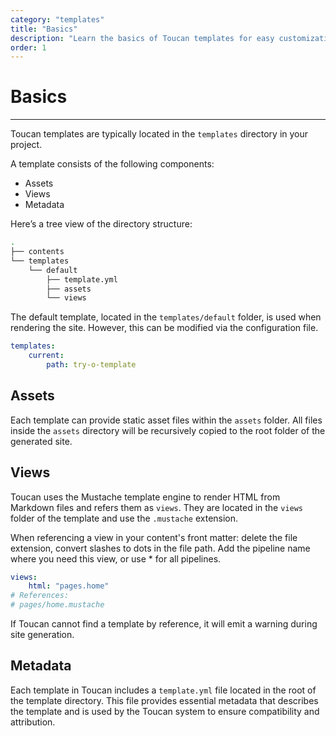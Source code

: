 ```yaml
---
category: "templates"
title: "Basics"
description: "Learn the basics of Toucan templates for easy customization and design"
order: 1
---
```


# Basics
---

Toucan templates are typically located in the `templates` directory in your project.

A template consists of the following components:
- Assets
- Views
- Metadata

Here’s a tree view of the directory structure:

```sh
.
├── contents
└── templates
    └── default
        ├── template.yml
        ├── assets
        └── views
```

The default template, located in the `templates/default` folder, is used when rendering the site. However, this can be modified via the configuration file.

```yml
templates:
    current: 
        path: try-o-template
```

## Assets

Each template can provide static asset files within the `assets` folder. All files inside the `assets` directory will be recursively copied to the root folder of the generated site.

## Views

Toucan uses the Mustache template engine to render HTML from Markdown files and refers them as `views`. They are located in the `views` folder of the template and use the `.mustache` extension.

When referencing a view in your content's front matter: delete the file extension, convert slashes to dots in the file path. Add the pipeline name where you need this view, or use * for all pipelines.

```yaml
views: 
    html: "pages.home"
# References:
# pages/home.mustache
```

If Toucan cannot find a template by reference, it will emit a warning during site generation.

## Metadata

Each template in Toucan includes a `template.yml` file located in the root of the template directory. This file provides essential metadata that describes the template and is used by the Toucan system to ensure compatibility and attribution.